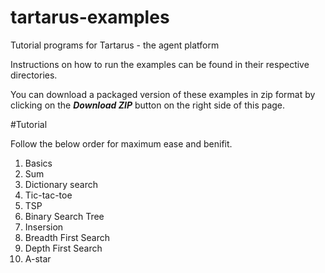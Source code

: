# tartarus-examples
Tutorial programs for Tartarus - the agent platform

Instructions on how to run the examples can be found in their respective directories.

You can download a packaged version of these examples in zip format by clicking on the ***Download ZIP*** button on the right side of this page.

#Tutorial

Follow the below order for maximum ease and benifit.

1. Basics
2. Sum
3. Dictionary search
4. Tic-tac-toe
5. TSP
6. Binary Search Tree
7. Insersion
8. Breadth First Search
9. Depth First Search
10. A-star

